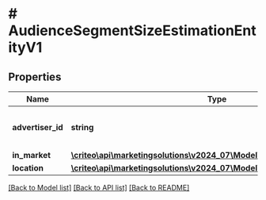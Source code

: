 # # AudienceSegmentSizeEstimationEntityV1

## Properties

Name | Type | Description | Notes
------------ | ------------- | ------------- | -------------
**advertiser_id** | **string** | Advertiser associated to the segment |
**in_market** | [**\criteo\api\marketingsolutions\v2024_07\Model\InMarketSizeEstimationV1**](InMarketSizeEstimationV1.md) |  | [optional]
**location** | [**\criteo\api\marketingsolutions\v2024_07\Model\LocationSizeEstimationV1**](LocationSizeEstimationV1.md) |  | [optional]

[[Back to Model list]](../../README.md#models) [[Back to API list]](../../README.md#endpoints) [[Back to README]](../../README.md)
